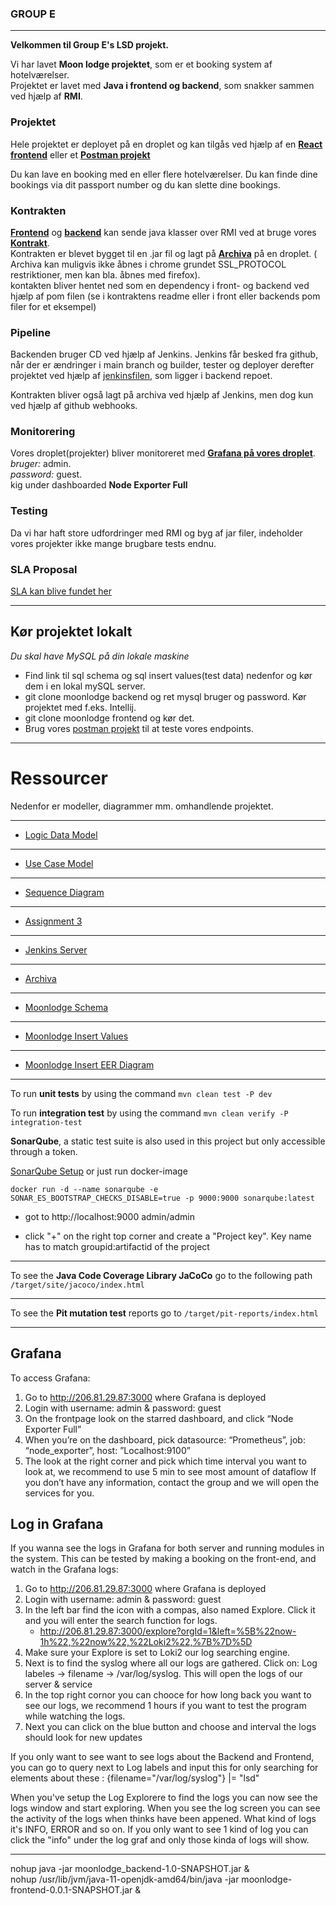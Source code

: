 ### GROUP E 

* * * 
**Velkommen til Group E's LSD projekt.**

Vi har lavet **Moon lodge projektet**, som er et booking system af hotelværelser.  
Projektet er lavet med **Java i frontend og backend**, som snakker sammen ved hjælp af **RMI**.  

### Projektet  
Hele projektet er deployet på en droplet og kan tilgås ved hjælp af en [**React frontend**](http://206.81.29.87/) eller et [**Postman projekt**](https://www.getpostman.com/collections/bb1d633ed47153050bab)   

Du kan lave en booking med en eller flere hotelværelser. Du kan finde dine bookings via dit passport number og du kan slette dine bookings.  

### Kontrakten
[**Frontend**](https://github.com/LargeSystemsDevelopment2020/MoonLodge-FrontEnd) og [**backend**](https://github.com/LargeSystemsDevelopment2020/Moonlodge-Backend) kan sende java klasser over RMI ved at bruge vores [**Kontrakt**](https://github.com/LargeSystemsDevelopment2020/MoonLodge_Contract).  
Kontrakten er blevet bygget til en .jar fil og lagt på [**Archiva**](http://rasmuslynge.com:8081/#artifact/dk.cphbusiness.lsd.groupe.moonloodge/MoonLodgeContract) på en droplet. ( Archiva kan muligvis ikke åbnes i chrome grundet SSL_PROTOCOL restriktioner, men kan bla. åbnes med firefox).  
kontakten bliver hentet ned som en dependency i front- og backend ved hjælp af pom filen (se i kontraktens readme eller i front eller backends pom filer for et eksempel)


### Pipeline
Backenden bruger CD ved hjælp af Jenkins. Jenkins får besked fra github, når der er ændringer i main branch og builder, tester og deployer derefter projektet ved hjælp af [jenkinsfilen](https://github.com/LargeSystemsDevelopment2020/Moonlodge-Backend/blob/main/Jenkinsfile), som ligger i backend repoet.  

Kontrakten bliver også lagt på archiva ved hjælp af Jenkins, men dog kun ved hjælp af github webhooks.  

### Monitorering  
Vores droplet(projekter) bliver monitoreret med [**Grafana på vores droplet**]( http://206.81.29.87:3000).  
*bruger:* admin.  
*password:* guest.  
kig under dashboarded **Node Exporter Full**  
  
  
### Testing  
Da vi har haft store udfordringer med RMI og byg af jar filer, indeholder vores projekter ikke mange brugbare tests endnu.  


### SLA Proposal
[SLA kan blive fundet her](https://github.com/LargeSystemsDevelopment2020/MoonLodge_Contract/blob/master/SLA.md)


* * * 

## Kør projektet lokalt  
*Du skal have MySQL på din lokale maskine*  
- Find link til sql schema og sql insert values(test data) nedenfor og kør dem i en lokal mySQL server.  
- git clone moonlodge backend og ret mysql bruger og password. Kør projektet med f.eks. Intellij.  
- git clone moonlodge frontend og kør det. 
- Brug vores [postman projekt](https://www.getpostman.com/collections/bb1d633ed47153050bab) til at teste vores endpoints.


* * *

# Ressourcer  
Nedenfor er modeller, diagrammer mm. omhandlende projektet. 

* * *

- [Logic Data Model](https://github.com/LargeSystemsDevelopment2020/MoonLodge/blob/master/diagrams/LogicDataModel.md)

* * *

- [Use Case Model](https://github.com/LargeSystemsDevelopment2020/MoonLodge/blob/master/diagrams/UseCase.md)

* * *

- [Sequence Diagram](https://github.com/LargeSystemsDevelopment2020/MoonLodge/blob/master/diagrams/SequenceDiagram.md) 

* * *

- [Assignment 3](https://github.com/LargeSystemsDevelopment2020/MoonLodge_Assigment3)

* * *

- [Jenkins Server](http://206.81.29.87:8090/)

* * *

- [Archiva](http://rasmuslynge.com:8088/)

* * *

- [Moonlodge Schema](https://github.com/LargeSystemsDevelopment2020/Moonlodge-Backend/blob/main/documents/moonlodge_schema.sql)

* * *

- [Moonlodge Insert Values](https://github.com/LargeSystemsDevelopment2020/Moonlodge-Backend/blob/main/documents/insert_values.sql)


* * *

- [Moonlodge Insert EER Diagram](https://github.com/LargeSystemsDevelopment2020/Moonlodge-Backend/tree/rmi/documents)

* * *

To run **unit tests** by using the command `mvn clean test -P dev`

To run **integration test** by using the command `mvn clean verify -P integration-test`

**SonarQube**, a static test suite is also used in this project but only accessible through a token. 

[SonarQube Setup](https://docs.sonarqube.org/latest/setup/get-started-2-minutes/) or just run docker-image 

`docker run -d --name sonarqube -e SONAR_ES_BOOTSTRAP_CHECKS_DISABLE=true -p 9000:9000 sonarqube:latest`

 * got to http://localhost:9000 admin/admin
 
 * click "+" on the right top corner and create a "Project key". Key name has to match groupid:artifactid of the project

* * *

To see the **Java Code Coverage Library JaCoCo** go to the following path `/target/site/jacoco/index.html`

* * *

To see the **Pit mutation test** reports go to `/target/pit-reports/index.html`

* * *

## Grafana

To access Grafana:

1.	Go to http://206.81.29.87:3000 where Grafana is deployed
2.	Login with username: admin & password: guest
3.	On the frontpage look on the starred dashboard, and click “Node Exporter Full”
4.	When you’re on the dashboard, pick datasource: “Prometheus”, job: “node_exporter”, host: ”Localhost:9100”
5.	The look at the right corner and pick which time interval you want to look at, we recommend to use 5 min to see most amount of dataflow
If you don’t have any information, contact the group and we will open the services for you.

## Log in Grafana
If you wanna see the logs in Grafana for both server and running modules in the system. This can be tested by making a booking on the front-end, and watch in the Grafana logs:

1.	Go to http://206.81.29.87:3000 where Grafana is deployed
2.	Login with username: admin & password: guest
3.  In the left bar find the icon with a compas, also named Explore. Click it and you will enter the search function for logs.
    - http://206.81.29.87:3000/explore?orgId=1&left=%5B%22now-1h%22,%22now%22,%22Loki2%22,%7B%7D%5D
4.  Make sure your Explore is set to Loki2 our log searching engine.
5.  Next is to find the syslog where all our logs are gathered. Click on: Log labeles -> filename -> /var/log/syslog. This will open the logs of our server & service
6.  In the top right cornor you can chooce for how long back you want to see our logs, we recommend 1 hours if you want to test the program while watching the logs.
7.  Next you can click on the blue button and choose and interval the logs should look for new updates

If you only want to see want to see logs about the Backend and Frontend, you can go to query next to Log labels and input this for only searching for elements about these : {filename="/var/log/syslog"} |= "lsd"

When you've setup the Log Explorere to find the logs you can now see the logs window and start exploring. When you see the log screen you can see the activity of the logs when thinks have been appened. What kind of logs it's INFO, ERROR and so on. If you only want to see 1 kind of log you can click the "info" under the log graf and only those kinda of logs will show.





* * *

nohup java -jar moonlodge_backend-1.0-SNAPSHOT.jar &  
nohup /usr/lib/jvm/java-11-openjdk-amd64/bin/java -jar moonlodge-frontend-0.0.1-SNAPSHOT.jar &  
